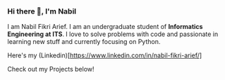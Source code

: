 ### Hi there 👋, I'm Nabil

I am Nabil Fikri Arief. I am an undergraduate student of **Informatics Engineering at ITS**. I love to solve problems with code and passionate in learning new stuff and currently 
focusing on Python.

Here's my (Linkedin)[https://www.linkedin.com/in/nabil-fikri-arief/]

Check out my Projects below!
